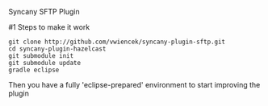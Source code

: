 Syncany SFTP Plugin

#1 Steps to make it work

	git clone http://github.com/vwiencek/syncany-plugin-sftp.git
	cd syncany-plugin-hazelcast
	git submodule init
	git submodule update
	gradle eclipse
	
Then you have a fully 'eclipse-prepared' environment to start improving the plugin
	

